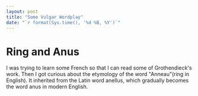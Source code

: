 ```yaml
---
layout: post
title: "Some Vulgar Wordplay"
date: "`r format(Sys.time(), '%d %B, %Y')`"
---
```


# Ring and Anus

I was trying to learn some French so that I can read some of Grothendieck's work. Then I got curious about the etymology of the word "Anneau"(ring in English). It inherited from the Latin word anellus, which gradually becomes the word anus in modern English. 